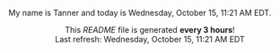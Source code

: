 My name is Tanner and today is Wednesday, October 15, 11:21 AM EDT.

<p align="center">This <i>README</i> file is generated <b>every 3 hours</b>!</br>Last refresh: Wednesday, October 15, 11:21 AM EDT<br /></p>
